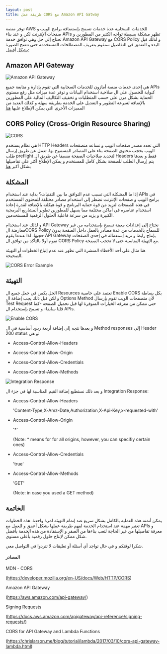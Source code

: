 ```yaml
---
layout: post
title: طريقة عمل CORS مع Amazon API Gatway 
---
```


توفر منصة AWS للخدمات السحابية عدة خدمات تسمح بإستضافة برامج الويب و صفحات الإنترنت لكن و عند بناء APIs تظهر مشكلة بسيطة  تواجه الكثير من المطورين و تحتاج إلى حل وهي توافق خدمة Amazon API Gateway مع CORS Policy و لذلك قبل البدء و التعمق في التفاصيل سنقوم بتعريف المصطلحات المستخدمة حتى تتضح الصورة بشكل أفضل:

## Amazon API Gateway
![Amazon API Gateway](https://i0.wp.com/oddblogger.com/wp-content/uploads/2019/08/Amazon-API-Gateway@4x.png?resize=225%2C225&ssl=1 "https://i0.wp.com/oddblogger.com/wp-content/uploads/2019/08/Amazon-API-Gateway@4x.png?resize=225%2C225&ssl=1")

هي إحدى خدمات منصة أمازون للخدمات السحابية التي تقوم بإدارة و متابعة جميع APIs كبوابة للحصول على ال
صلاحية استخدام البيانات و توفر عدة ميزات مثل رفع مستوى الحماية بشكل مرن على حسب المتطلبات و تخفيف التكاليف المالية على المطورين بالإضافة لسرعة التطوير و التعديل على الخدمة بطريقة سهلة و كذلك العديد من المميزات الأخرى التي  يمكن الإطلاع عليها [هنا](https://aws.amazon.com/api-gateway/)

## CORS Policy (Cross-Origin Resource Sharing)
![CORS](https://addons.cdn.mozilla.net/user-media/previews/full/227/227652.png?modified=1597135314 "https://addons.cdn.mozilla.net/user-media/previews/full/227/227652.png?modified=1597135314")

 هي نظام يستخدم HTTP Headers التي تحدد مصدر صفحات الويب و تساعد متصفحات الويب بحجب محتوى الصفحة بناء على المصادر المسموح بها. تعمل عن طريق إرسال طلب preflight لتحديد صلاحيات الصفحة مسبقا عن طريق ال Headers فقط و بعدها يتم إرسال الطلب للصفحة بشكل كامل للمستخدم و يمكن الإطلاع أكثر على تفاصيلها بشكل أكبر [هنا](https://developer.mozilla.org/en-US/docs/Web/HTTP/CORS) 

## المشكلة 

إذا ما المشكلة التي تسبب عدم التوافق ما بين التقنيات؟ بداية عند استخدام APIs في برامج الويب و صفحات الإنترنت نضطر إلى استخدام مصادر
مختلفة للمحتوى المستخدم في هذه الصفحات لنزيد من قوة حماية البرنامج و قوة هيكلته بالإضافة لقدرة إعادة استخدام عناصره في أماكن مختلفة مما يسهل للمطورين  تطوير المشاريع البرمجية الكبيرة و يزيد من سرعة  فاعلية الحلول الرقمية للمستخدمين.

و لذلك عند استخدام API Gateway نحتاج إلى إعدادات  معينة تسمح بإستخدامه من غير معارضة الCORS Policy للسماح بالخدمات من عدة مصادر  بالعمل داخل الصفحة بدون حجبها.  لذا عندما يقوم API Gateway بإنتاج رابط و نريد إستعماله في إحدى الصفحات نقوم أولا بالتأكد من توافق ال CORS Policy مع التهيئة المناسبة حتى لا تحجب الصفحة.

  هنا مثال على أحد الأخطاء المنشرة التي تظهر عند عدم إتباع الخطوات أو التهيئة الصحيحة.


![CORS Error Example](https://miro.medium.com/max/3200/0*bI2yxKryqJzyUkud "https://miro.medium.com/max/3200/0*bI2yxKryqJzyUkud")


## التهيئة 

 الحل يكمن في جعل جميع ال Resources تعتمد على خاصية  Enable CORS بكل بساطة و لكن قبل ذلك يجب إضافة ال Options Method لأن متصفحات الويب تقوم بإرسال Test Request حتى تتمكن من معرفة الخيارات المتوفرة لها  قبل تحميل الصفحة -كما قلنا سابقا- و تسمح بإستخدام ال APIs.

![Enable CORS](https://miro.medium.com/max/315/1*zhVcX8ekXYlcSbL4N4c6Yg.png "https://miro.medium.com/max/315/1*zhVcX8ekXYlcSbL4N4c6Yg.png")

و بعدها نتجه إلى إضافة أربعة ردود أساسية في ال Method responses إلى Header 200 status و هي:

* Access-Control-Allow-Headers

* Access-Control-Allow-Origin

* Access-Control-Allow-Credentials

* Access-Control-Allow-Methods

![Integration Response](https://s3.amazonaws.com/awscomputeblogmedia/11_API-gateway-navigate-to-integration-response.png "https://s3.amazonaws.com/awscomputeblogmedia/11_API-gateway-navigate-to-integration-response.png")

و بعد ذلك نستطيع إضافة القيم المناسبة لها في جزء ال Integration Response:

* Access-Control-Allow-Headers 

     'Content-Type,X-Amz-Date,Authorization,X-Api-Key,x-requested-with'

* Access-Control-Allow-Origin 

     '*' 
     
     (Note: * means for for all origins, however, you can specifiy certain ones)

* Access-Control-Allow-Credentials 

    'true'

* Access-Control-Allow-Methods  

    'GET' 
    
    (Note: in case you used a GET method)

## الخاتمة

يمكن أتمتة هذه العملية بالكامل بشكل سريع عند إتمام التهيئة لمرة واحدة. هذه الخطوات تعتبر مهمة عند استخدام الخدمة لفهم طريقة عملها بشكل أعمق و للعمل مع APIs و معرفة تفاصيلها من غير الحاجة لتعب بناءها من الصفر و الإستفادة من هذه الخدمة بأفضل شكل ممكن لإنتاج حلول رقمية بأعلى مستوى.

شكرا لوقتكم و في حال تواجد أي أسئلة أو تعليقات لا تتردوا في التواصل معي.

#### المصادر

MDN - CORS 

(<https://developer.mozilla.org/en-US/docs/Web/HTTP/CORS>)

Amazon API Gateway 

(<https://aws.amazon.com/api-gateway/>)

Signing Requests 

(<https://docs.aws.amazon.com/apigateway/api-reference/signing-requests/>)

CORS for API Gateway and Lambda Functions 

(<https://chrislarson.me/blog/tutorial/lambda/2017/03/10/cors-api-gateway-lambda.html>)